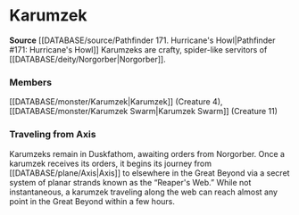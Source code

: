 ﻿---
creature_family: Karumzek
id: '290'
name: Karumzek
rarity: Common
rus_type_level: null
source: '[[DATABASE/source/Pathfinder 171. Hurricane''s Howl|Pathfinder #171: Hurricane''s
  Howl]]'
trait: null
type: Creature Family

---
# Karumzek

**Source** [[DATABASE/source/Pathfinder 171. Hurricane's Howl|Pathfinder #171: Hurricane's Howl]]
Karumzeks are crafty, spider-like servitors of [[DATABASE/deity/Norgorber|Norgorber]].

### Members

[[DATABASE/monster/Karumzek|Karumzek]] (Creature 4), [[DATABASE/monster/Karumzek Swarm|Karumzek Swarm]] (Creature 11)

###  Traveling from Axis

Karumzeks remain in Duskfathom, awaiting orders from Norgorber. Once a karumzek receives its orders, it begins its journey from [[DATABASE/plane/Axis|Axis]] to elsewhere in the Great Beyond via a secret system of planar strands known as the “Reaper's Web.” While not instantaneous, a karumzek traveling along the web can reach almost any point in the Great Beyond within a few hours.